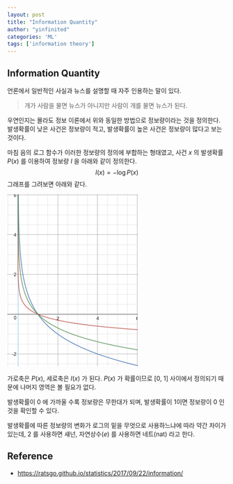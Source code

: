 ```yaml
---
layout: post
title: "Information Quantity"
author: "yinfinited"
categories: 'ML'
tags: ['information theory']
---
```


## Information Quantity

언론에서 일반적인 사실과 뉴스를 설명할 때 자주 인용하는 말이 있다.

> 개가 사람을 물면 뉴스가 아니지만 사람이 개를 물면 뉴스가 된다. 

우연인지는 몰라도 정보 이론에서 위와 동일한 방법으로 정보량이라는 것을 정의한다. 발생확률이 낮은 사건은 정보량이 적고, 발생확률이 높은 사건은 정보량이 많다고 보는 것이다. 

마침 음의 로그 함수가 이러한 정보량의 정의에 부합하는 형태였고, 사건 $x$ 의 발생확률 $P(x)$ 를 이용하여  정보량 $I$ 을 아래와 같이 정의한다.
$$
I(x) = - \log P(x)
$$
그래프를 그려보면 아래와 같다.

![](../_figures/information-plot.png)



가로축은 $P(x)$, 세로축은 $I(x)$ 가 된다. $P(x)$ 가 확률이므로 [0, 1] 사이에서 정의되기 때문에 나머지 영역은 볼 필요가 없다. 

발생확률이 0 에 가까울 수록 정보량은 무한대가 되며, 발생확률이 1이면 정보량이 0 인 것을 확인할 수 있다.

발생확률에 따른 정보량의 변화가 로그의 밑을 무엇으로 사용하느냐에 따라 약간 차이가 있는데, 2 를 사용하면 섀넌, 자연상수($e$) 를 사용하면 네트(nat) 라고 한다.

## Reference

- https://ratsgo.github.io/statistics/2017/09/22/information/